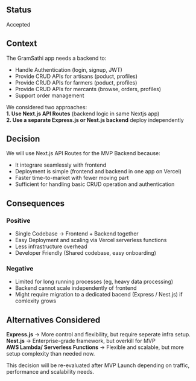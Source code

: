 ## Status  
Accepted  

## Context  
The GramSathi app needs a backend to:
* Handle Authentication (login, signup, JWT)
* Provide CRUD APIs for artisans (poduct, profiles)
* Provide CRUD APIs for farmers (poduct, profiles)
* Provide CRUD APIs for mercants (browse, orders, profiles)
* Support order management

We considered two approaches:  
**1. Use Next.js API Routes** (backend logic in same Nextjs app)  
**2. Use a separate Express.js or Nest.js backend** deploy independently  

## Decision  
We will use Next.js API Routes for the MVP Backend because:  
* It integrare seamlessly with frontend
* Deployment is simple (frontend and backend in one app on Vercel)
* Faster time-to-market with fewer moving part
* Sufficient for handling basic CRUD operation and authentication

## Consequences
### Positive
* Single Codebase -> Frontend + Backend together
* Easy Deployment and scaling via Vercel serverless functions
* Less infrastructure overhead
* Developer Friendly (Shared codebase, easy onboarding)

### Negative
* Limited for long running processes (eg, heavy data processing)
* Backend cannot scale independently of frontend
* Might require migration to a dedicated bacend (Express / Nest.js) if comlexity grows

## Alternatives Considered  
**Express.js** -> More control and flexibility, but require seperate infra setup.  
**Nest.js** -> Enterprise-grade framework, but overkill for MVP  
**AWS Lambda/ Serverless Functions** -> Flexible and scalable, but more setup complexity than needed now.    

This decision will be re-evaluated after MVP Launch depending on traffic, performance and scalability needs.
